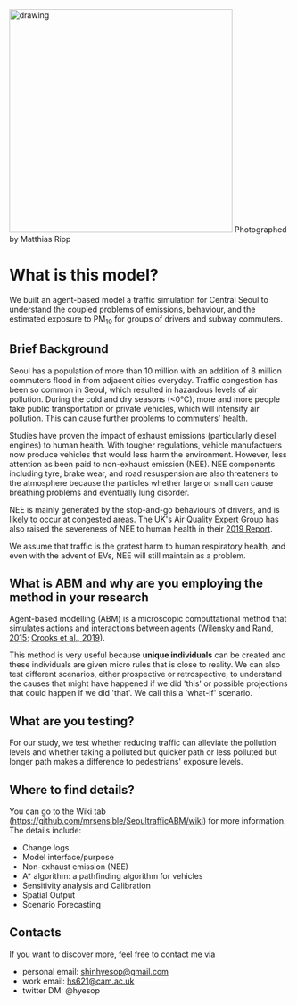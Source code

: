 <img src="https://live.staticflickr.com/4728/38477426035_a93e3902ea_5k.jpg" alt="drawing" width="400"/>
 Photographed by Matthias Ripp
<br>

# What is this model?
We built an agent-based model a traffic simulation for Central Seoul to understand the coupled problems of emissions, behaviour, and the estimated exposure to PM<sub>10</sub> for groups of drivers and subway commuters.


## Brief Background
Seoul has a population of more than 10 million with an addition of 8 million commuters flood in from adjacent cities everyday. Traffic congestion has been so common in Seoul, which resulted in hazardous levels of air pollution. During the cold and dry seasons (<0°C), more and more people take public transportation or private vehicles, which will intensify air pollution. This can cause further problems to commuters' health.

Studies have proven the impact of exhaust emissions (particularly diesel engines) to human health. With tougher regulations, vehicle manufactuers now produce vehicles that would less harm the environment. However, less attention as been paid to non-exhaust emission (NEE). NEE components including tyre, brake wear, and road resuspension are also threateners to the atmosphere because the particles whether large or small can cause breathing problems and eventually lung disorder. 

NEE is mainly generated by the stop-and-go behaviours of drivers, and is likely to occur at congested areas. The UK's Air Quality Expert Group has also raised the severeness of NEE to human health in their [2019 Report](https://uk-air.defra.gov.uk/assets/documents/reports/cat09/1907101151_20190709_Non_Exhaust_Emissions_typeset_Final.pdf).

We assume that traffic is the gratest harm to human respiratory health, and even with the advent of EVs, NEE will still maintain as a problem.


## What is ABM and why are you employing the method in your research
Agent-based modelling (ABM) is a microscopic computtational method that simulates actions and interactions between agents ([Wilensky and Rand, 2015](https://books.google.co.uk/books/about/An_Introduction_to_Agent_Based_Modeling.html?id=LQrhBwAAQBAJ&source=kp_cover&redir_esc=y); [Crooks et al., 2019](http://uk.sagepub.com/en-gb/eur/agent-based-modelling-and-geographical-information-systems/book250134)). 

This method is very useful because **unique individuals** can be created and these individuals are given micro rules that is close to reality. We can also test different scenarios, either prospective or retrospective, to understand the causes that might have happened if we did 'this' or possible projections that could happen if we did 'that'. We call this a 'what-if' scenario. 

## What are you testing?
For our study, we test whether reducing traffic can alleviate the pollution levels and whether taking a polluted but quicker path or less polluted but longer path makes a difference to pedestrians' exposure levels.


## Where to find details?
You can go to the Wiki tab (https://github.com/mrsensible/SeoultrafficABM/wiki) for more information. The details include:

* Change logs
* Model interface/purpose
* Non-exhaust emission (NEE)
* A* algorithm: a pathfinding algorithm for vehicles
* Sensitivity analysis and Calibration
* Spatial Output
* Scenario Forecasting


## Contacts
If you want to discover more, feel free to contact me via

* personal email: shinhyesop@gmail.com
* work email: hs621@cam.ac.uk
* twitter DM: @hyesop